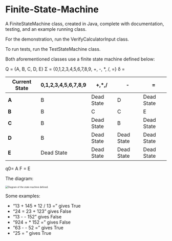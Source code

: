 # Finite-State-Machine
A FiniteStateMachine class, created in Java, complete with documentation, testing, and an example running class.

For the demonstration, run the VerifyCalculatorInput class. 

To run tests, run the TestStateMachine class. 

Both aforementioned classes use a finite state machine defined below: 

Q = {A, B, C, D, E}
Σ = {0,1,2,3,4,5,6,7,8,9, +, -, *, /, =}
δ = 

| **Current State** | **0,1,2,3,4,5,6,7,8,9** | **+,\*,/** | **-**      | **=**      |
| ----------------- | ----------------------- | ---------- | ---------- | ---------- |
| **A**             | B                       | Dead State | D          | Dead State |
| **B**             | B                       | C          | C          | E          |
| **C**             | B                       | Dead State | B          | Dead State |
| **D**             | B                       | Dead State | Dead State | Dead State |
| **E**             | Dead State              | Dead State | Dead State | Dead State |

q0= A
F = E

The diagram:

<img src="..\media\FSM.jpg" style="zoom:50%;" 
alt = "Diagram of the state machine defined."/>

Some examples:

- “13 + 145 * 12 / 13 =” gives True
- “24 = 23 + 123” gives False
- “13 - - 152” gives False
- “924 + * 152 =” gives False
- “63 - - 52 =” gives True
- “25 = ” gives True
